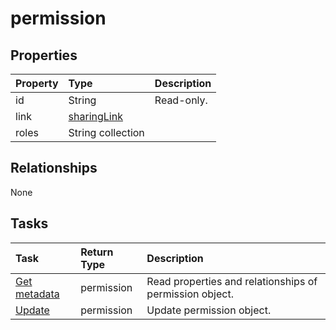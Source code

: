 # permission



## Properties
| Property	   | Type	|Description|
|:---------------|:--------|:----------|
|id|String| Read-only.|
|link|[sharingLink](sharinglink.md)||
|roles|String collection||

## Relationships
None


## Tasks

| Task		   | Return Type	|Description|
|:---------------|:--------|:----------|
|[Get metadata](../api/permission_get.md) | permission |Read properties and relationships of permission object.|
|[Update](../api/permission_update.md) | permission	|Update permission object. |
